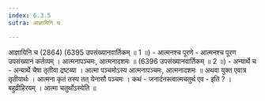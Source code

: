 ```yaml
---
index: 6.3.5
sutra: आज्ञायिनि च

---
```

आज्ञायिनि च (2864) (6395 उपसंख्यानवार्तिकम् ॥ 1 ॥) - आत्मनश्च पूरणे - आत्मनश्च पूरण उपसंख्यानं कर्तव्यम् । आत्मनापञ्चमः, आत्मनादशमः ॥ (6396 उपसंख्यानवार्तिकम् ॥ 2 ॥) - अन्यार्थे च - अन्यार्थे चैषा तृतीया द्रष्टव्या । आत्मा पञ्चमोऽस्य आत्मनापञ्चमः, आत्मनादशमः ॥ अथवा युक्त एवात्र तृतीयार्थः । आत्मना कृतं तस्य तत् येनासौ पञ्चमः । कथं  -  जनार्दनस्त्वात्मचतुर्थ एव  -  इति ? । बहुव्रीहिरयम् । आत्मा चतुर्थोऽस्येति ॥